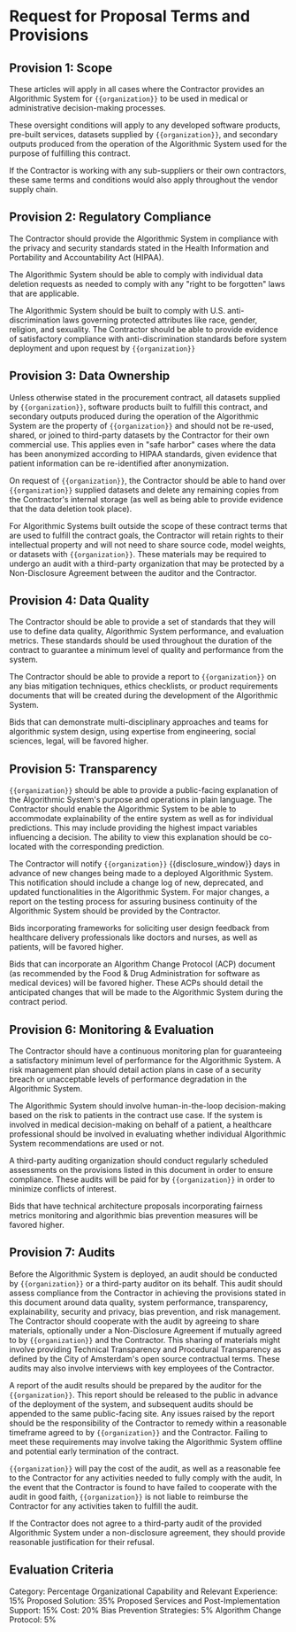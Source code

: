 # Request for Proposal Terms and Provisions

## Provision 1: Scope

These articles will apply in all cases where the Contractor provides an Algorithmic System for `{{organization}}` to be used in medical or administrative decision-making processes.

These oversight conditions will apply to any developed software products, pre-built services, datasets supplied by `{{organization}}`, and secondary outputs produced from the operation of the Algorithmic System used for the purpose of fulfilling this contract.

If the Contractor is working with any sub-suppliers or their own contractors, these same terms and conditions would also apply throughout the vendor supply chain.

## Provision 2: Regulatory Compliance

The Contractor should provide the Algorithmic System in compliance with the privacy and security standards stated in the Health Information and Portability and Accountability Act (HIPAA).

The Algorithmic System should be able to comply with individual data deletion requests as needed to comply with any "right to be forgotten" laws that are applicable.

The Algorithmic System should be built to comply with U.S. anti-discrimination laws governing protected attributes like race, gender, religion, and sexuality. The Contractor should be able to provide evidence of satisfactory compliance with anti-discrimination standards before system deployment and upon request by `{{organization}}`

## Provision 3: Data Ownership

Unless otherwise stated in the procurement contract, all datasets supplied by `{{organization}}`, software products built to fulfill this contract, and secondary outputs produced during the operation of the Algorithmic System are the property of `{{organization}}` and should not be re-used, shared, or joined to third-party datasets by the Contractor for their own commercial use. This applies even in "safe harbor" cases where the data has been anonymized according to HIPAA standards, given evidence that patient information can be re-identified after anonymization.

On request of `{{organization}}`, the Contractor should be able to hand over `{{organization}}` supplied datasets and delete any remaining copies from the Contractor's internal storage (as well as being able to provide evidence that the data deletion took place).

For Algorithmic Systems built outside the scope of these contract terms that are used to fulfill the contract goals, the Contractor will retain rights to their intellectual property and will not need to share source code, model weights, or datasets with `{{organization}}`. These materials may be required to undergo an audit with a third-party organization that may be protected by a Non-Disclosure Agreement between the auditor and the Contractor.

## Provision 4: Data Quality
The Contractor should be able to provide a set of standards that they will use to define data quality, Algorithmic System performance, and evaluation metrics. These standards should be used throughout the duration of the contract to guarantee a minimum level of quality and performance from the system.

The Contractor should be able to provide a report to `{{organization}}` on any bias mitigation techniques, ethics checklists, or product requirements documents that will be created during the development of the Algorithmic System.

Bids that can demonstrate multi-disciplinary approaches and teams for algorithmic system design, using expertise from engineering, social sciences, legal, will be favored higher.

## Provision 5: Transparency
`{{organization}}` should be able to provide a public-facing explanation of the Algorithmic System's purpose and operations in plain language. The Contractor should enable the Algorithmic System to be able to accommodate explainability of the entire system as well as for individual predictions.
This may include providing the highest impact variables influencing a decision. The ability to view this explanation should be co-located with the corresponding prediction.

The Contractor will notify `{{organization}}` {{disclosure_window}} days in advance of new changes being made to a deployed Algorithmic System. This notification should include a change log of new, deprecated, and updated functionalities in the Algorithmic System. For major changes, a report on the testing process for assuring business continuity of the Algorithmic System should be provided by the Contractor.

Bids incorporating frameworks for soliciting user design feedback from healthcare delivery professionals like doctors and nurses, as well as patients, will be favored higher.

Bids that can incorporate an Algorithm Change Protocol (ACP) document (as recommended by the Food & Drug Administration for software as medical devices) will be favored higher. These ACPs should detail the anticipated changes that will be made to the Algorithmic System during the contract period.

## Provision 6: Monitoring & Evaluation
The Contractor should have a continuous monitoring plan for guaranteeing a satisfactory minimum level of performance for the Algorithmic System. A risk management plan should detail action plans in case of a security breach or unacceptable levels of performance degradation in the Algorithmic System.

The Algorithmic System should involve human-in-the-loop decision-making based on the risk to patients in the contract use case. If the system is involved in medical decision-making on behalf of a patient, a healthcare professional should be involved in evaluating whether individual Algorithmic System recommendations are used or not.

A third-party auditing organization should conduct regularly scheduled assessments on the provisions listed in this document in order to ensure compliance. These audits will be paid for by `{{organization}}` in order to minimize conflicts of interest.

Bids that have technical architecture proposals incorporating fairness metrics monitoring and algorithmic bias prevention measures will be favored higher.

## Provision 7: Audits

Before the Algorithmic System is deployed, an audit should be conducted by `{{organization}}` or a third-party auditor on its behalf. This audit should assess compliance from the Contractor in achieving the provisions stated in this document around data quality, system performance, transparency, explainability, security and privacy, bias prevention, and risk management. The Contractor should cooperate with the audit by agreeing to share materials, optionally under a Non-Disclosure Agreement if mutually agreed to by `{{organization}}` and the Contractor. This sharing of materials might involve providing Technical Transparency and Procedural Transparency as defined by the City of Amsterdam's open source contractual terms. These audits may also involve interviews with key employees of the Contractor.

A report of the audit results should be prepared by the auditor for the `{{organization}}`. This report should be released to the public in advance of the deployment of the system, and subsequent audits should be appended to the same public-facing site. Any issues raised by the report should be the responsibility of the Contractor to remedy within a reasonable timeframe agreed to by `{{organization}}` and the Contractor. Failing to meet these requirements may involve taking the Algorithmic System offline and potential early termination of the contract.

`{{organization}}` will pay the cost of the audit, as well as a reasonable fee to the Contractor for any activities needed to fully comply with the audit, In the event that the Contractor is found to have failed to cooperate with the audit in good faith, `{{organization}}` is not liable to reimburse the Contractor for any activities taken to fulfill the audit.

If the Contractor does not agree to a third-party audit of the provided Algorithmic System under a non-disclosure agreement, they should provide reasonable justification for their refusal.

## Evaluation Criteria
Category: Percentage
Organizational Capability and Relevant Experience: 15%
Proposed Solution: 35%
Proposed Services and Post-Implementation Support: 15%
Cost: 20%
Bias Prevention Strategies: 5%
Algorithm Change Protocol: 5%
